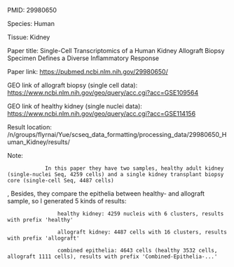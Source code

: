 PMID: 29980650

Species: Human

Tissue: Kidney

Paper title: Single-Cell Transcriptomics of a Human Kidney Allograft Biopsy Specimen Defines a Diverse Inflammatory Response

Paper link: https://pubmed.ncbi.nlm.nih.gov/29980650/

GEO link of allograft biopsy (single cell data): https://www.ncbi.nlm.nih.gov/geo/query/acc.cgi?acc=GSE109564

GEO link of healthy kidney (single nuclei data): https://www.ncbi.nlm.nih.gov/geo/query/acc.cgi?acc=GSE114156

Result location: /n/groups/flyrnai/Yue/scseq_data_formatting/processing_data/29980650_Human_Kidney/results/

Note:

             	In this paper they have two samples, healthy adult kidney (single-nuclei Seq, 4259 cells) and a single kidney transplant biopsy core (single-cell Seq, 4487 cells)
,
             	Besides, they compare the epithelia between healthy- and allograft sample, so I generated 5 kinds of results:

             		healthy kidney: 4259 nucleis with 6 clusters, results with prefix 'healthy'

             		allograft kidney: 4487 cells with 16 clusters, results with prefix 'allograft'

             		combined epithelia: 4643 cells (healthy 3532 cells, allograft 1111 cells), results with prefix 'Combined-Epithelia-...' 

